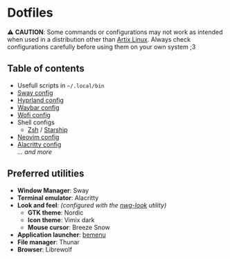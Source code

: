 # Dotfiles
⚠️ **CAUTION**: Some commands or configurations may not work as intended when used
in a distribution other than [Artix Linux][3]. Always check configurations carefully
before using them on your own system ;3

## Table of contents

- Usefull scripts in `~/.local/bin`
- [Sway config](.config/sway/)
- [Hyprland config](.config/hypr/)
- [Waybar config](.config/waybar/)
- [Wofi config](.config/wofi/)
- Shell configs
	- [Zsh](.zshrc) / [Starship](.config/starship.toml)
- [Neovim config](.config/nvim/)
- [Alacritty config](.config/alacritty.toml)  
*... and more*

## Preferred utilities

- **Window Manager**: Sway
- **Terminal emulator**: Alacritty
- **Look and feel**:  *(configured with the [nwg-look][1] utility)*
    - **GTK theme**: Nordic
    - **Icon theme**: Vimix dark
    - **Mouse cursor**: Breeze Snow
- **Application launcher**: [bemenu][2]
- **File manager**: Thunar
- **Browser**: Librewolf

[1]: https://github.com/nwg-piotr/nwg-look
[2]: https://github.com/Cloudef/bemenu
[3]: https://artixlinux.org/
